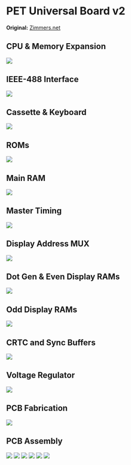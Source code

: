 # PET Universal Board v2

**Original:** [Zimmers.net](http://www.zimmers.net/anonftp/pub/cbm/schematics/computers/pet/univ2/index.html)

## CPU & Memory Expansion

[![](img/8032087-01.png)](https://raw.githubusercontent.com/DLehenbauer/commodore-pet-clone/main/docs/pet/img/8032087-01.png)

## IEEE-488 Interface

[![](img/8032087-02.png)](https://raw.githubusercontent.com/DLehenbauer/commodore-pet-clone/main/docs/pet/img/8032087-02.png)

## Cassette & Keyboard

[![](img/8032087-03.png)](https://raw.githubusercontent.com/DLehenbauer/commodore-pet-clone/main/docs/pet/img/8032087-03.png)

## ROMs

[![](img/8032087-04.png)](https://raw.githubusercontent.com/DLehenbauer/commodore-pet-clone/main/docs/pet/img/8032087-04.png)

## Main RAM

[![](img/8032087-05.png)](https://raw.githubusercontent.com/DLehenbauer/commodore-pet-clone/main/docs/pet/img/8032087-05.png)

## Master Timing

[![](img/8032087-06.png)](https://raw.githubusercontent.com/DLehenbauer/commodore-pet-clone/main/docs/pet/img/8032087-06.png)

## Display Address MUX

[![](img/8032087-07.png)](https://raw.githubusercontent.com/DLehenbauer/commodore-pet-clone/main/docs/pet/img/8032087-07.png)

## Dot Gen & Even Display RAMs

[![](img/8032087-08.png)](https://raw.githubusercontent.com/DLehenbauer/commodore-pet-clone/main/docs/pet/img/8032087-08.png)

## Odd Display RAMs

[![](img/8032087-09.png)](https://raw.githubusercontent.com/DLehenbauer/commodore-pet-clone/main/docs/pet/img/8032087-09.png)

## CRTC and Sync Buffers

[![](img/8032087-10.png)](https://raw.githubusercontent.com/DLehenbauer/commodore-pet-clone/main/docs/pet/img/8032087-10.png)

## Voltage Regulator

[![](img/8032087-11.png)](https://raw.githubusercontent.com/DLehenbauer/commodore-pet-clone/main/docs/pet/img/8032087-11.png)

## PCB Fabrication

[![](img/8032088-1.png)](https://raw.githubusercontent.com/DLehenbauer/commodore-pet-clone/main/docs/pet/img/8032088-1.png)

## PCB Assembly

[![](img/8032090-1.png)](https://raw.githubusercontent.com/DLehenbauer/commodore-pet-clone/main/docs/pet/img/8032090-1.png)
[![](img/8032090-2.png)](https://raw.githubusercontent.com/DLehenbauer/commodore-pet-clone/main/docs/pet/img/8032090-2.png)
[![](img/8032090-3.png)](https://raw.githubusercontent.com/DLehenbauer/commodore-pet-clone/main/docs/pet/img/8032090-3.png)
[![](img/8032090-4.png)](https://raw.githubusercontent.com/DLehenbauer/commodore-pet-clone/main/docs/pet/img/8032090-4.png)
[![](img/8032090-5.png)](https://raw.githubusercontent.com/DLehenbauer/commodore-pet-clone/main/docs/pet/img/8032090-5.png)
[![](img/8032090-7.png)](https://raw.githubusercontent.com/DLehenbauer/commodore-pet-clone/main/docs/pet/img/8032090-7.png)
